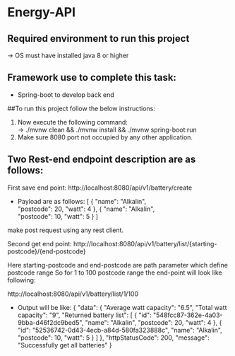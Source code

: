 # Energy-API

## Required environment to run this project
&#8594; OS must have installed java 8 or higher <br />

## Framework use to complete this task:
* Spring-boot to develop back end

##To run this project follow the below instructions:
1. Now execute the following command: <br />
   &#8594; ./mvnw clean && ./mvnw install && ./mvnw spring-boot:run
2. Make sure 8080 port not occupied by any other application.

## Two Rest-end endpoint description are as follows:
 First save end point: http://localhost:8080/api/v1/battery/create
 * Payload are as follows:
 [
  {
       "name": "Alkalin",      
       "postcode": 20,
       "watt": 4
   },
   {
      "name": "Alkalin",      
      "postcode": 10,
      "watt": 5
   }
]

 make post request using any rest client.

 Second get end point: 
 http://localhost:8080/api/v1/battery/list/{starting-postcode}/{end-postcode}

 Here starting-postcode and end-postcode are path parameter which define postcode range
 So for 1 to 100 postcode range the end-point will look like following:

http://localhost:8080/api/v1/battery/list/1/100

* Output will be like:
  {
    "data": 
    {
      "Average watt capacity": "6.5",
      "Total watt capacity": "9",
      "Returned battery list": [
         {
             "id": "548fcc87-362e-4a03-9bba-d46f2dc9bed5",
             "name": "Alkalin",
             "postcode": 20,
             "watt": 4
         },
         {
             "id": "52536742-0d43-4ecb-a84d-580fa323888c",
             "name": "Alkalin",
             "postcode": 10,
             "watt": 5
         }
      ]
    },
    "httpStatusCode": 200,
    "message": "Successfully get all batteries"
  }
